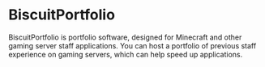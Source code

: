 # BiscuitPortfolio
BiscuitPortfolio is portfolio software, designed for Minecraft and other gaming server staff applications. You can host a portfolio of previous staff experience on gaming servers, which can help speed up applications.
